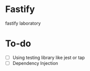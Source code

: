 # Fastify
fastify laboratory

# To-do
- [ ] Using testing library like jest or tap
- [ ] Dependency Injection